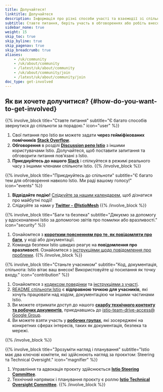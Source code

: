 ```yaml
---
title: Долучайтеся!
linktitle: Долучайтеся
description: Інформація про різні способи участі та взаємодії зі спільнотою Istio.
subtitle: Ставте питання, беріть участь в обговореннях або робіть внесок у розвиток Istio. Istio — це проєкт з відкритим вихідним кодом, який розвивається завдяки участі користувачів. Приєднуйтесь!
sidebar_none: true
weight: 15
skip_toc: true
skip_byline: true
skip_pagenav: true
skip_breadcrumb: true
aliases:
    - /uk/community
    - /uk/about/community
    - /latest/uk/about/community
    - /uk/about/community/join
    - /latest/uk/about/community/join
doc_type: get-involved
---
```


## Як ви хочете долучитися? {#how-do-you-want-to-get-involved}

{{% involve_block title="Ставте питання" subtitle="Є багато способів звернутися до спільноти за порадою." icon="user" %}}

1. Свої питання про Istio ви можете задати **через гейміфікованих помічників** [**Stack Overflow**](https://stackoverflow.com/questions/tagged/istio).
2. **Обговорення** в розділі [**Discussion репо Istio**](https://github.com/istio/istio/discussions) з іншими користувачами Istio. Долучайтеся, щоб поставити запитання та обговорити питання повʼязані з Istio.
3. **Приєднуйтесь до нашого** [**Slack**](https://slack.istio.io/) і спілкуйтеся в режимі реального часу з іншими членами спільноти Istio.
{{% /involve_block %}}

{{% involve_block title="Приєднуйтесь до спільноти" subtitle="Є багато тем для обговорення навколо Istio. Ми раді вашому голосу!" icon="events" %}}

1. **Відвідайте подію!** [Слідкуйте за нашим календарем](https://calendar.google.com/calendar/embed?src=i10ogf58krfbrsjai5qi16g4do@group.calendar.google.com), щоб дізнатися про майбутні події!
1. Слідкуйте за нами у [**Twitter - @IstioMesh**](https://twitter.com/IstioMesh)
{{% /involve_block %}}

{{% involve_block title="Баги та безпека" subtitle="Дякуємо за допомогу у вдосконаленні Istio за допомогою звітів про помилки або вразливості." icon="security" %}}

1. Ознайомтеся з [**коротким поясненням про те, як повідомляти про баги**](/docs/releases/bugs/), у коді або документації.
2. Команда безпеки Istio швидко реагує на **повідомлення про вразливості**. Ознайомтеся з [інструкціями щодо повідомлення про проблеми](/docs/releases/security-vulnerabilities/).
{{% /involve_block %}}

{{% involve_block title="Станьте учасником" subtitle="Код, документація, спільнота: Istio вітає ваш внесок! Використовуйте ці посилання як точку входу." icon="contribution" %}}

1. Ознайомтеся з [кодексом поведінки](https://github.com/istio/community/blob/master/CONTRIBUTING.md#code-of-conduct) та [інструкціями з участі](https://github.com/istio/community/blob/master/CONTRIBUTING.md).
1. [README спільноти Istio](https://github.com/istio/community/blob/master/README.md) є **відправною точкою для учасників**, які хочуть працювати над кодом, документацією чи іншими частинами Istio.
1. Ви можете отримати доступ до нашого [**скарбу технічного контенту та робочих документів**](https://drive.google.com/drive/folders/1l_zqgBq_yfc1PfbJiWsFubXBtAz22sau), приєднавшись до [istio-team-drive-access@ Google Group](https://groups.google.com/forum/#!forum/istio-team-drive-access).
1. Ви можете взяти участь у [**робочих групах**](https://github.com/istio/community/blob/master/WORKING-GROUPS.md), які зосереджені на конкретних сферах інтересів, таких як документація, безпека та мережі.
<!-- 1. Зацікавлені в допомозі з **документацією китайською мовою**? Приєднуйтесь до [Cloud Native Community (China)](https://cloudnative.to). -->
{{% /involve_block %}}

{{% involve_block title="Зрозуміти нагляд і планування" subtitle="Istio має два ключові комітети, які здійснюють нагляд за проєктом: Steering та Technical Oversight." icon="magnifier" %}}

1. Управління та адвокація проєкту здійснюється [**Istio Steering Committee**](https://github.com/istio/community/tree/master/steering).
2. Технічний напрямок і планування проєкту є роллю [**Istio Technical Oversight Committee**](https://github.com/istio/community/blob/master/TECH-OVERSIGHT-COMMITTEE.md).
{{% /involve_block %}}

